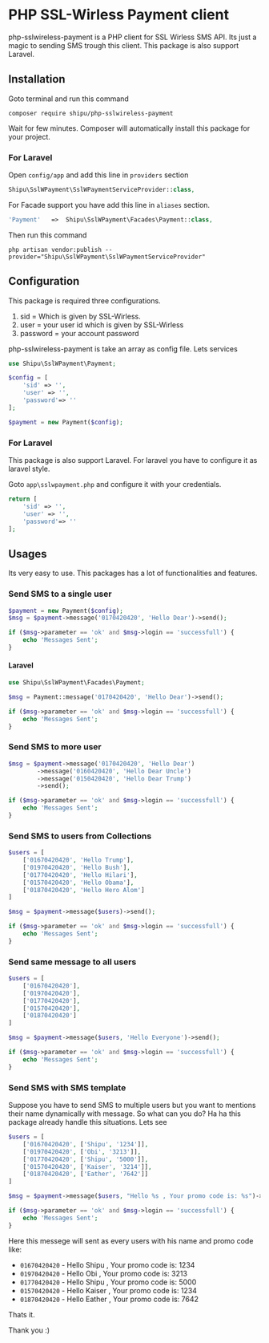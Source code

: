 # PHP SSL-Wirless Payment client

php-sslwireless-payment is a PHP client for SSL Wirless SMS API. Its just a magic to sending SMS trough this client. This package is also support Laravel.

## Installation

Goto terminal and run this command

```shell
composer require shipu/php-sslwireless-payment
```

Wait for few minutes. Composer will automatically install this package for your project.

### For Laravel

Open `config/app` and add this line in `providers` section

```php
Shipu\SslWPayment\SslWPaymentServiceProvider::class,
```

For Facade support you have add this line in `aliases` section.

```php
'Payment'   =>  Shipu\SslWPayment\Facades\Payment::class,
```

Then run this command

```shell
php artisan vendor:publish --provider="Shipu\SslWPayment\SslWPaymentServiceProvider"
```


## Configuration

This package is required three configurations.

1. sid = Which is given by SSL-Wirless.
2. user = your user id which is given by SSL-Wirless
3. password = your account password

php-sslwireless-payment is take an array as config file. Lets services

```php
use Shipu\SslWPayment\Payment;

$config = [
    'sid' => '',
    'user' => '',
    'password'=> ''
];

$payment = new Payment($config);
```
### For Laravel

This package is also support Laravel. For laravel you have to configure it as laravel style.

Goto `app\sslwpayment.php` and configure it with your credentials.

```php
return [
    'sid' => '',
    'user' => '',
    'password'=> ''
];
```

## Usages

Its very easy to use. This packages has a lot of functionalities and features.


### Send SMS to a single user

```php
$payment = new Payment($config);
$msg = $payment->message('0170420420', 'Hello Dear')->send();

if ($msg->parameter == 'ok' and $msg->login == 'successfull') {
    echo 'Messages Sent';
}
```

#### Laravel

```php
use Shipu\SslWPayment\Facades\Payment;

$msg = Payment::message('0170420420', 'Hello Dear')->send();

if ($msg->parameter == 'ok' and $msg->login == 'successfull') {
    echo 'Messages Sent';
}
```

### Send SMS to more user

```php
$msg = $payment->message('0170420420', 'Hello Dear')
        ->message('0160420420', 'Hello Dear Uncle')
        ->message('0150420420', 'Hello Dear Trump')
        ->send();

if ($msg->parameter == 'ok' and $msg->login == 'successfull') {
    echo 'Messages Sent';
}
```
### Send SMS to users from Collections

```php
$users = [
    ['01670420420', 'Hello Trump'],
    ['01970420420', 'Hello Bush'],
    ['01770420420', 'Hello Hilari'],
    ['01570420420', 'Hello Obama'],
    ['01870420420', 'Hello Hero Alom']
]

$msg = $payment->message($users)->send();

if ($msg->parameter == 'ok' and $msg->login == 'successfull') {
    echo 'Messages Sent';
}
```

### Send same message to all users

```php
$users = [
    ['01670420420'],
    ['01970420420'],
    ['01770420420'],
    ['01570420420'],
    ['01870420420']
]

$msg = $payment->message($users, 'Hello Everyone')->send();

if ($msg->parameter == 'ok' and $msg->login == 'successfull') {
    echo 'Messages Sent';
}
```


### Send SMS with SMS template

Suppose you have to send SMS to multiple users but you want to mentions their name dynamically with message. So what can you do? Ha ha this package already handle this situations. Lets see

```php
$users = [
    ['01670420420', ['Shipu', '1234']],
    ['01970420420', ['Obi', '3213']],
    ['01770420420', ['Shipu', '5000']],
    ['01570420420', ['Kaiser', '3214']],
    ['01870420420', ['Eather', '7642']]
]

$msg = $payment->message($users, "Hello %s , Your promo code is: %s")->send();

if ($msg->parameter == 'ok' and $msg->login == 'successfull') {
    echo 'Messages Sent';
}
```

Here this messege will sent as every users with his name and promo code like:

- `01670420420`  -    Hello Shipu , Your promo code is: 1234
- `01970420420`  -    Hello Obi , Your promo code is: 3213
- `01770420420`  -    Hello Shipu , Your promo code is: 5000
- `01570420420`  -    Hello Kaiser , Your promo code is: 1234
- `01870420420`  -    Hello Eather , Your promo code is: 7642

Thats it.

Thank you :)
